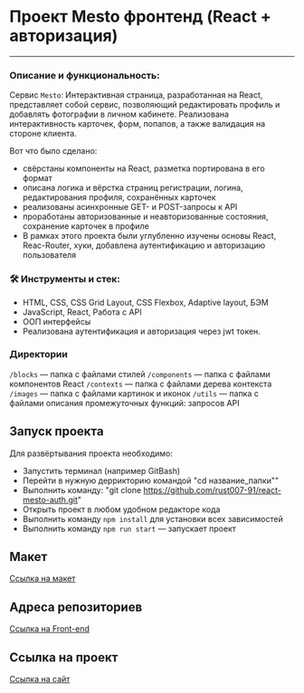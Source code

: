 # Проект Mesto фронтенд (React + авторизация)

---
### Описание и функциональность:

Сервис `Mesto`: Интерактивная страница, разработанная на React, представляет собой сервис, позволяющий редактировать профиль и добавлять фотографии в личном кабинете. 
Реализована интерактивность карточек, форм, попапов, а также валидация на стороне клиента. 

Вот что было сделано:

* свёрстаны компоненты на React, разметка портирована в его формат
* описана логика и вёрстка страниц регистрации, логина, редактирования профиля, сохранённых карточек
* реализованы асинхронные GET- и POST-запросы к API
* проработаны авторизованные и неавторизованные состояния, сохранение карточек в профиле
* В рамках этого проекта были углубленно изучены основы React, Reac-Router, хуки, добавлена аутентификацию и авторизацию пользователя

  
### 🛠️ Инструменты и стек:

* HTML, CSS, CSS Grid Layout, CSS Flexbox, Adaptive layout, БЭМ
* JavaScript, React, Работа с API
* ООП интерфейсы
* Реализована аутентификация и авторизация через jwt токен.

### Директории

`/blocks` — папка с файлами стилей
`/components` — папка с файлами компонентов React
`/contexts` — папка с файлами дерева контекста
`/images` — папка с файлами картинок и иконок
`/utils` — папка с файлами описания промежуточных функций: запросов API

## Запуск проекта

Для развёртывания проекта необходимо:
* Запустить терминал (например GitBash)
* Перейти в нужную деррикторию командой "cd название_папки""
* Выполнить команду: "git clone https://github.com/rust007-91/react-mesto-auth.git"
* Открыть проект в любом удобном редакторе кода
* Выполнить команду `npm install` для установки всех зависимостей
* Выполнить команду `npm run start` — запускает проект

## Макет

[Ссылка на макет](https://www.figma.com/file/5H3gsn5lIGPwzBPby9jAOo/Sprint-14-RU?node-id=0%3A1)

## Адреса репозиториев

[Ссылка на Front-end](https://github.com/rust007-91/react-mesto-auth)

## Ссылка на проект

[Ссылка на сайт](https://rust007-91.github.io/react-mesto-auth/)

